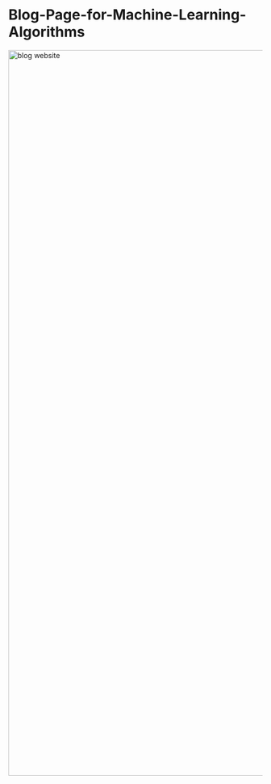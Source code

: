 # Blog-Page-for-Machine-Learning-Algorithms



<img width="1438" alt="blog website" src="https://github.com/TheHimanshuBairwa/Blog-for-Machine-Learning-Algorithms/assets/88283732/3588bc86-42a2-4a2a-b85f-87836acf35e1">
